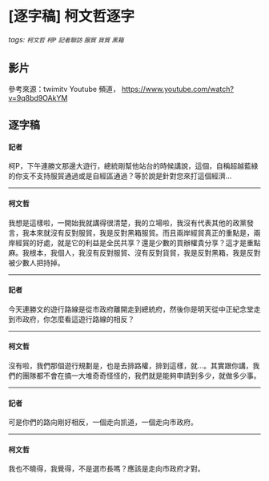 # [逐字稿] 柯文哲逐字

###### tags: `柯文哲` `柯P` `記者聯訪` `服貿` `貨貿` `黑箱`

## 影片

參考來源：twimitv Youtube 頻道， https://www.youtube.com/watch?v=9q8bd9OAkYM


## 逐字稿

#### 記者

柯P，下午連勝文那邊大遊行，總統剛幫他站台的時候講說，這個，自稱超越藍綠的你支不支持服貿通過或是自經區通過？等於說是針對您來打這個經濟…

---

#### 柯文哲

我想是這樣啦，一開始我就講得很清楚，我的立場啦，我沒有代表其他的政黨發言，我本來就沒有反對服貿，我是反對黑箱服貿。而且兩岸經貿真正的重點是，兩岸經貿的好處，就是它的利益是全民共享？還是少數的買辦權貴分享？這才是重點麻。我根本，我個人，我沒有反對服貿、沒有反對貨貿，我是反對黑箱，我是反對被少數人把持掉。

---

#### 記者

今天連勝文的遊行路線是從市政府離開走到總統府，然後你是明天從中正紀念堂走到市政府，你怎麼看這遊行路線的相反？

---

#### 柯文哲

沒有啦，我們那個遊行規劃是，也是去排路權，排到這樣，就...。其實跟你講，我們的團隊都不會在搞一大堆奇奇怪怪的，我們就是能夠申請到多少，就做多少事。

---

#### 記者

可是你們的路向剛好相反，一個走向凯道，一個走向市政府。

---

#### 柯文哲

我也不曉得，我覺得，不是選市長嗎？應該是走向市政府才對。

